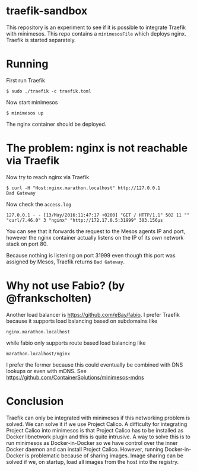 # traefik-sandbox

This repository is an experiment to see if it is possible to integrate Traefik with minimesos. This repo contains a `minimesosFile` 
which deploys nginx. Traefik is started separately.

# Running

First run Traefik

```
$ sudo ./traefik -c traefik.toml
```

Now start minimesos

```
$ minimesos up
```

The nginx container should be deployed.

# The problem: nginx is not reachable via Traefik

Now try to reach nginx via Traefik

```
$ curl -H "Host:nginx.marathon.localhost" http://127.0.0.1
Bad Gateway
```

Now check the `access.log`

```
127.0.0.1 - - [13/May/2016:11:47:17 +0200] "GET / HTTP/1.1" 502 11 "" "curl/7.46.0" 3 "nginx" "http://172.17.0.5:31999" 303.156µs
```

You can see that it forwards the request to the Mesos agents IP and port, however the nginx container actually listens on the IP of its _own_ network stack on port 80.

Because nothing is listening on port 31999 even though this port was assigned by Mesos, Traefik returns `Bad Gateway`.

# Why not use Fabio? (by @frankscholten)

Another load balancer is https://github.com/eBay/fabio. I prefer Traefik because it supports load balancing based on subdomains like

```
nginx.marathon.localhost
```

while fabio only supports route based load balancing like

```
marathon.localhost/nginx
```

I prefer the former because this could eventually be combined with DNS lookups or even with mDNS. See https://github.com/ContainerSolutions/minimesos-mdns

# Conclusion

Traefik can only be integrated with minimesos if this networking problem is solved. We can solve it if we use Project Calico. A difficulty for integrating Project Calico into minimesos is 
that Project Calico has to be installed as Docker libnetwork plugin and this is quite intrusive. A way to solve this is to run minimesos as Docker-in-Docker so we have control over the inner Docker daemon
and can install Project Calico. However, running Docker-in-Docker is problematic because of sharing images. Image sharing can be solved if we, on startup, load all images from the host into the registry.

